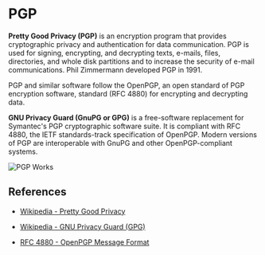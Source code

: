 PGP
===

**Pretty Good Privacy (PGP)** is an encryption program that provides cryptographic privacy and authentication for data communication. PGP is used for signing, encrypting, and decrypting texts, e-mails, files, directories, and whole disk partitions and to increase the security of e-mail communications. Phil Zimmermann developed PGP in 1991.

PGP and similar software follow the OpenPGP, an open standard of PGP encryption software, standard (RFC 4880) for encrypting and decrypting data.

**GNU Privacy Guard (GnuPG or GPG)** is a free-software replacement for Symantec's PGP cryptographic software suite. It is compliant with RFC 4880, the IETF standards-track specification of OpenPGP. Modern versions of PGP are interoperable with GnuPG and other OpenPGP-compliant systems.

![PGP Works](https://upload.wikimedia.org/wikipedia/commons/thumb/4/4d/PGP_diagram.svg/1000px-PGP_diagram.svg.png)


References
----------

- [Wikipedia - Pretty Good Privacy](https://en.wikipedia.org/wiki/Pretty_Good_Privacy)

- [Wikipedia - GNU Privacy Guard (GPG)](https://en.wikipedia.org/wiki/GNU_Privacy_Guard)

- [RFC 4880 - OpenPGP Message Format](https://datatracker.ietf.org/doc/html/rfc4880)
